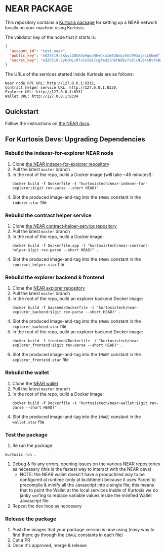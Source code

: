 NEAR PACKAGE
===========================

This repository contains a [Kurtosis package](https://docs.kurtosis.com/reference/packages) for setting up a NEAR network locally on your machine using Kurtosis.

The validator key of the node that it starts is:

```json
{
  "account_id": "test.near",
  "public_key": "ed25519:3Kuyi2DUXdoHgoaNEvCxa1m6G8xqc6Xs7WGajaqLhNmW",
  "secret_key": "ed25519:2ykcMLiM7vCmsSECcgfmUzihBtNdBv7v2CxNi94sNt4R8ar4xsrMMYvtsSNGQDfSRhNWXEnZvgx2wzS9ViBiS9jW"
}
```

The URLs of the services started inside Kurtosis are as follows:

```
Near node RPC URL: http://127.0.0.1:8332,
Contract helper service URL: http://127.0.0.1:8330,
Explorer URL: http://127.0.0.1:8331
Wallet URL: http://127.0.0.1:8334
```

Quickstart
----------
Follow the instructions on [the NEAR docs](https://docs.near.org/develop/testing/kurtosis-localnet).

For Kurtosis Devs: Upgrading Dependencies
-----------------------------------------
### Rebuild the indexer-for-explorer NEAR node

1. Clone [the NEAR indexer-for-explorer repository](https://github.com/near/near-indexer-for-explorer)
1. Pull the latest `master` branch
1. In the root of the repo, build a Docker image (will take ~45 minutes!):
   ```
   docker build -f Dockerfile -t "kurtosistech/near-indexer-for-explorer:$(git rev-parse --short HEAD)" .
   ```
1. Slot the produced image-and-tag into the `IMAGE` constant in the `indexer.star` file

### Rebuild the contract helper service
1. Clone [the NEAR contract-helper-service repository](https://github.com/near/near-contract-helper)
1. Pull the latest `master` branch
1. In the root of the repo, build a Docker image:
   ```
   docker build -f Dockerfile.app -t "kurtosistech/near-contract-helper:$(git rev-parse --short HEAD)" .
   ```
1. Slot the produced image-and-tag into the `IMAGE` constant in the `contract_helper.star` file

### Rebuild the explorer backend & frontend
1. Clone the [NEAR explorer repository](https://github.com/near/near-explorer)
1. Pull the latest `master` branch
1. In the root of the repo, build an explorer backend Docker image:
   ```
   docker build -f backend/Dockerfile -t "kurtosistech/near-explorer_backend:$(git rev-parse --short HEAD)" .
   ```
1. Slot the produced image-and-tag into the `IMAGE` constant in the `explorer_backend.star` file
1. In the root of the repo, build an explorer backend Docker image:
   ```
   docker build -f frontend/Dockerfile -t "kurtosistech/near-explorer_frontend:$(git rev-parse --short HEAD)" .
   ```
1. Slot the produced image-and-tag into the `IMAGE` constant in the `explorer_frontend.star` file

### Rebuild the wallet
1. Clone the [NEAR wallet](https://github.com/near/near-wallet)
1. Pull the latest `master` branch
1. In the root of the repo, build a Docker image:
   ```
   docker build -f Dockerfile -t "kurtosistech/near-wallet:$(git rev-parse --short HEAD)" .
   ```
1. Slot the produced image-and-tag into the `IMAGE` constant in the `wallet.star` file

### Test the package
1. Re run the package
  ```
  kurtosis run .
  ```
1. Debug & fix any errors, opening issues on the various NEAR repositories as necessary (this is the fastest way to interact with the NEAR devs)
    * NOTE: the NEAR wallet doesn't have a productized way to be configured at runtime (only at buildtime!) because it uses Parcel to precompile & minify all the Javascript into a single file; this means that to point the Wallet at the local services inside of Kurtosis we do janky `sed`'ing to replace variable values inside the minified Wallet Javascript file 
1. Repeat the dev loop as necessary

### Release the package
1. Push the images that your package version is now using (easy way to find them: go through the `IMAGE` constants in each file)
1. Cut a PR
1. Once it's approved, merge & release

